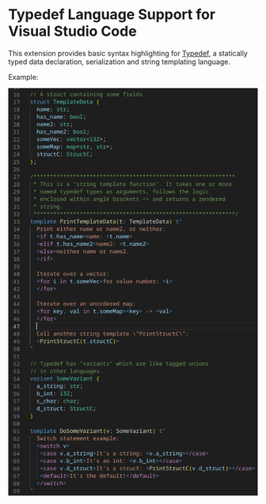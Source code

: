 # Typedef Language Support for Visual Studio Code

This extension provides basic syntax highlighting for [Typedef](https://github.com/dpemmons/typedef), a statically typed data declaration, serialization and string templating language.

Example:

![syntax highlighting example](https://github.com/dpemmons/typedef-vscode/blob/main/syntax-highlighting-example.png?raw=true)